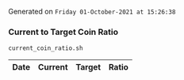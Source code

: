 Generated on `Friday 01-October-2021 at 15:26:38`

### Current to Target Coin Ratio
`current_coin_ratio.sh`

Date|Current|Target|Ratio
---|---|---|---
